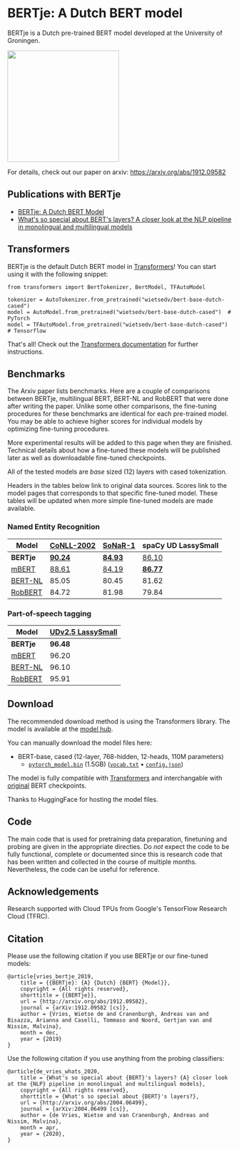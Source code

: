 # BERTje: A Dutch BERT model

BERTje is a Dutch pre-trained BERT model developed at the University of Groningen.

<img src="/bertje.png" height="250">

For details, check out our paper on arxiv: https://arxiv.org/abs/1912.09582


## Publications with BERTje

  - [BERTje: A Dutch BERT Model](https://arxiv.org/abs/1912.09582)
  - [What's so special about BERT's layers? A closer look at the NLP pipeline in monolingual and multilingual models](https://arxiv.org/abs/2004.06499)


## Transformers

BERTje is the default Dutch BERT model in [Transformers](https://github.com/huggingface/transformers)! You can start using it with the following snippet:

```
from transformers import BertTokenizer, BertModel, TFAutoModel

tokenizer = AutoTokenizer.from_pretrained("wietsedv/bert-base-dutch-cased")
model = AutoModel.from_pretrained("wietsedv/bert-base-dutch-cased")  # PyTorch
model = TFAutoModel.from_pretrained("wietsedv/bert-base-dutch-cased")  # Tensorflow
```

That's all! Check out the [Transformers documentation](https://huggingface.co/transformers/model_doc/bert.html) for further instructions.

## Benchmarks

The Arxiv paper lists benchmarks. Here are a couple of comparisons between BERTje, multilingual BERT, BERT-NL and RobBERT that were done after writing the paper. Unlike some other comparisons, the fine-tuning procedures for these benchmarks are identical for each pre-trained model. You may be able to achieve higher scores for individual models by optimizing fine-tuning procedures.

More experimental results will be added to this page when they are finished. Technical details about how a fine-tuned these models will be published later as well as downloadable fine-tuned checkpoints.

All of the tested models are *base* sized (12) layers with cased tokenization.

Headers in the tables below link to original data sources. Scores link to the model pages that corresponds to that specific fine-tuned model. These tables will be updated when more simple fine-tuned models are made available.


### Named Entity Recognition


| Model                                                                        | [CoNLL-2002](https://www.clips.uantwerpen.be/conll2002/ner/)                                  | [SoNaR-1](https://ivdnt.org/downloads/taalmaterialen/tstc-sonar-corpus)                   | spaCy UD LassySmall                                                                             |
| ---------------------------------------------------------------------------- | --------------------------------------------------------------------------------------------- | ----------------------------------------------------------------------------------------- | ----------------------------------------------------------------------------------------------- |
| **BERTje**                                                                   | [**90.24**](https://huggingface.co/wietsedv/bert-base-dutch-cased-finetuned-conll2002-ner)    | [**84.93**](https://huggingface.co/wietsedv/bert-base-dutch-cased-finetuned-sonar-ner)    | [86.10](https://huggingface.co/wietsedv/bert-base-dutch-cased-finetuned-udlassy-ner)            |
| [mBERT](https://github.com/google-research/bert/blob/master/multilingual.md) | [88.61](https://huggingface.co/wietsedv/bert-base-multilingual-cased-finetuned-conll2002-ner) | [84.19](https://huggingface.co/wietsedv/bert-base-multilingual-cased-finetuned-sonar-ner) | [**86.77**](https://huggingface.co/wietsedv/bert-base-multilingual-cased-finetuned-udlassy-ner) |
| [BERT-NL](http://textdata.nl)                                                | 85.05                                                                                         | 80.45                                                                                     | 81.62                                                                                           |
| [RobBERT](https://github.com/iPieter/RobBERT)                                | 84.72                                                                                         | 81.98                                                                                     | 79.84                                                                                           |

### Part-of-speech tagging

| Model                                                                        | [UDv2.5 LassySmall](https://universaldependencies.org/treebanks/nl_lassysmall/index.html) |
| ---------------------------------------------------------------------------- | ----------------------------------------------------------------------------------------- |
| **BERTje**                                                                   | **96.48**                                                                                 |
| [mBERT](https://github.com/google-research/bert/blob/master/multilingual.md) | 96.20                                                                                     |
| [BERT-NL](http://textdata.nl)                                                | 96.10                                                                                     |
| [RobBERT](https://github.com/iPieter/RobBERT)                                | 95.91                                                                                     |


## Download
The recommended download method is using the Transformers library. The model is available at the [model hub](https://huggingface.co/wietsedv/bert-base-dutch-cased).

You can manually download the model files here:

 - BERT-base, cased (12-layer, 768-hidden, 12-heads, 110M parameters)
   - [`pytorch_model.bin`](https://cdn.huggingface.co/wietsedv/bert-base-dutch-cased/pytorch_model.bin) (1.5GB) ([`vocab.txt`](https://cdn.huggingface.co/wietsedv/bert-base-dutch-cased/vocab.txt) • [`config.json`](https://s3.amazonaws.com/models.huggingface.co/bert/wietsedv/bert-base-dutch-cased/config.json))

The model is fully compatible with [Transformers](https://github.com/huggingface/transformers) and interchangable with [original](https://github.com/google-research/bert#pre-trained-models) BERT checkpoints.

Thanks to HuggingFace for hosting the model files.


## Code

The main code that is used for pretraining data preparation, finetuning and probing are given in the appropriate directies. Do *not* expect the code to be fully functional, complete or documented since this is research code that has been written and collected in the course of multiple months. Nevertheless, the code can be useful for reference.


## Acknowledgements
Research supported with Cloud TPUs from Google's TensorFlow Research Cloud (TFRC).


## Citation

Please use the following citation if you use BERTje or our fine-tuned models:

```
@article{vries_bertje_2019,
	title = {{BERTje}: {A} {Dutch} {BERT} {Model}},
	copyright = {All rights reserved},
	shorttitle = {{BERTje}},
	url = {http://arxiv.org/abs/1912.09582},
	journal = {arXiv:1912.09582 [cs]},
	author = {Vries, Wietse de and Cranenburgh, Andreas van and Bisazza, Arianna and Caselli, Tommaso and Noord, Gertjan van and Nissim, Malvina},
	month = dec,
	year = {2019}
}
```

Use the following citation if you use anything from the probing classifiers:

```
@article{de_vries_whats_2020,
	title = {What's so special about {BERT}'s layers? {A} closer look at the {NLP} pipeline in monolingual and multilingual models},
	copyright = {All rights reserved},
	shorttitle = {What's so special about {BERT}'s layers?},
	url = {http://arxiv.org/abs/2004.06499},
	journal = {arXiv:2004.06499 [cs]},
	author = {de Vries, Wietse and van Cranenburgh, Andreas and Nissim, Malvina},
	month = apr,
	year = {2020},
}
```
